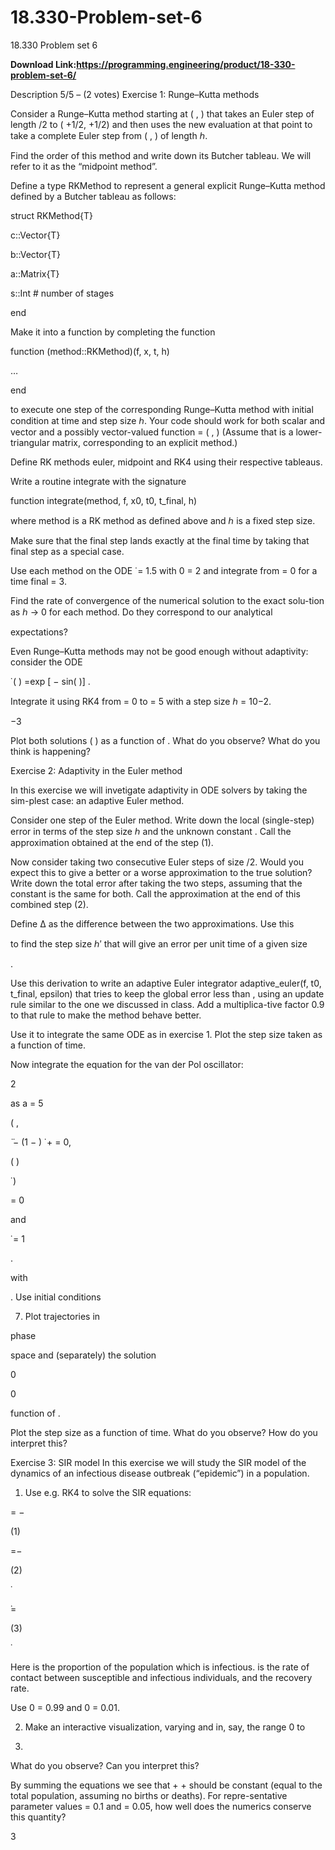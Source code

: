 # 18.330-Problem-set-6
18.330 Problem set 6

**Download Link:https://programming.engineering/product/18-330-problem-set-6/**

Description
5/5 – (2 votes)
Exercise 1: Runge–Kutta methods

Consider a Runge–Kutta method starting at ( , ) that takes an Euler step of length /2 to ( +1/2, +1/2) and then uses the new evaluation at that point to take a complete Euler step from ( , ) of length ℎ.

Find the order of this method and write down its Butcher tableau. We will refer to it as the “midpoint method”.

Define a type RKMethod to represent a general explicit Runge–Kutta method defined by a Butcher tableau as follows:

struct RKMethod{T}

c::Vector{T}

b::Vector{T}

a::Matrix{T}

s::Int # number of stages

end

Make it into a function by completing the function

function (method::RKMethod)(f, x, t, h)

…

end

to execute one step of the corresponding Runge–Kutta method with initial condition at time and step size ℎ. Your code should work for both scalar and vector and a possibly vector-valued function = ( , ) (Assume that is a lower-triangular matrix, corresponding to an explicit method.)

Define RK methods euler, midpoint and RK4 using their respective tableaus.

Write a routine integrate with the signature

function integrate(method, f, x0, t0, t_final, h)

where method is a RK method as defined above and ℎ is a fixed step size.

Make sure that the final step lands exactly at the final time by taking that final step as a special case.

Use each method on the ODE ̇ = 1.5 with 0 = 2 and integrate from = 0 for a time final = 3.

Find the rate of convergence of the numerical solution to the exact solu-tion as ℎ → 0 for each method. Do they correspond to our analytical


expectations?

Even Runge–Kutta methods may not be good enough without adaptivity: consider the ODE

̇ ( ) =exp [ − sin( )] .

Integrate it using RK4 from = 0 to = 5 with a step size ℎ = 10−2.

−3

Plot both solutions ( ) as a function of . What do you observe? What do you think is happening?

Exercise 2: Adaptivity in the Euler method

In this exercise we will invetigate adaptivity in ODE solvers by taking the sim-plest case: an adaptive Euler method.

Consider one step of the Euler method. Write down the local (single-step) error in terms of the step size ℎ and the unknown constant . Call the approximation obtained at the end of the step (1).

Now consider taking two consecutive Euler steps of size /2. Would you expect this to give a better or a worse approximation to the true solution? Write down the total error after taking the two steps, assuming that the constant is the same for both. Call the approximation at the end of this combined step (2).

Define Δ as the difference between the two approximations. Use this

to find the step size ℎ′ that will give an error per unit time of a given size

.

Use this derivation to write an adaptive Euler integrator adaptive_euler(f, t0, t_final, epsilon) that tries to keep the global error less than , using an update rule similar to the one we discussed in class. Add a multiplica-tive factor 0.9 to that rule to make the method behave better.

Use it to integrate the same ODE as in exercise 1. Plot the step size taken as a function of time.

Now integrate the equation for the van der Pol oscillator:

2

as a = 5

( ,

̈ − (1 − ) ̇ + = 0,

( )

̇ )

= 0

and

̇ = 1

.

with

. Use initial conditions

7. Plot trajectories in

phase

space and (separately) the solution

0

0

function of .


Plot the step size as a function of time. What do you observe? How do you interpret this?

Exercise 3: SIR model In this exercise we will study the SIR model of the dynamics of an infectious disease outbreak (“epidemic”) in a population.

1. Use e.g. RK4 to solve the SIR equations:

= −

(1)

=−

(2)

̇

̇=

(3)

̇

Here is the proportion of the population which is infectious. is the rate of contact between susceptible and infectious individuals, and the recovery rate.

Use 0 = 0.99 and 0 = 0.01.

2. Make an interactive visualization, varying and in, say, the range 0 to

1.

What do you observe? Can you interpret this?

By summing the equations we see that + + should be constant (equal to the total population, assuming no births or deaths). For repre-sentative parameter values = 0.1 and = 0.05, how well does the numerics conserve this quantity?

3
